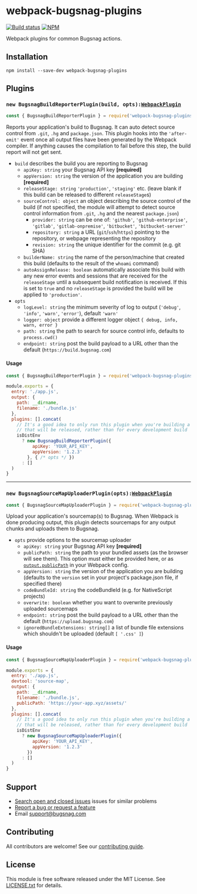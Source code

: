 # webpack-bugsnag-plugins
[![Build status](https://travis-ci.org/bugsnag/webpack-bugsnag-plugins.svg?branch=master)](https://travis-ci.org/bugsnag/webpack-bugsnag-plugins)
[![NPM](https://img.shields.io/npm/v/webpack-bugsnag-plugins.svg)](https://npmjs.org/package/webpack-bugsnag-plugins)

Webpack plugins for common Bugsnag actions.

## Installation

```
npm install --save-dev webpack-bugsnag-plugins
```

## Plugins

### `new BugsnagBuildReporterPlugin(build, opts):`[`WebpackPlugin`](https://webpack.js.org/concepts/plugins/)

```js
const { BugsnagBuildReporterPlugin } = require('webpack-bugsnag-plugins')
```

Reports your application's build to Bugsnag. It can auto detect source control from `.git`, `.hg` and `package.json`.
This plugin hooks into the `'after-emit'` event once all output files have been generated by the Webpack compiler. If anything causes the compilation to fail before this step, the build report will not get sent.

- `build` describes the build you are reporting to Bugsnag
  - `apiKey: string` your Bugsnag API key __[required]__
  - `appVersion: string` the version of the application you are building __[required]__
  - `releaseStage: string` `'production'`, `'staging'` etc. (leave blank if this build can be released to different `releaseStage`s)
  - `sourceControl: object` an object describing the source control of the build (if not specified, the module will attempt to detect source control information from `.git`, `.hg` and the nearest `package.json`)
    - `provider: string` can be one of: `'github'`, `'github-enterprise'`, `'gitlab'`, `'gitlab-onpremise'`, `'bitbucket'`, `'bitbucket-server'`
    - `repository: string` a URL (`git`/`ssh`/`https`) pointing to the repository, or webpage representing the repository
    - `revision: string` the unique identifier for the commit (e.g. git SHA)
  - `builderName: string` the name of the person/machine that created this build (defaults to the result of the `whoami` command)
  - `autoAssignRelease: boolean` automatically associate this build with any new error events and sessions that are received for the `releaseStage` until a subsequent build notification is received. If this is set to `true` and no `releaseStage` is provided the build will be applied to `'production'`.
- `opts`
  - `logLevel: string` the minimum severity of log to output (`'debug'`, `'info'`, `'warn'`, `'error'`), default `'warn'`
  - `logger: object` provide a different logger object `{ debug, info, warn, error }`
  - `path: string` the path to search for source control info, defaults to `process.cwd()`
  - `endpoint: string` post the build payload to a URL other than the default (`https://build.bugsnag.com`)

#### Usage

```js
const { BugsnagBuildReporterPlugin } = require('webpack-bugsnag-plugins')

module.exports = {
  entry: './app.js',
  output: {
    path: __dirname,
    filename: './bundle.js'
  },
  plugins: [].concat(
    // It's a good idea to only run this plugin when you're building a bundle
    // that will be released, rather than for every development build
    isDistEnv
      ? new BugsnagBuildReporterPlugin({
          apiKey: 'YOUR_API_KEY',
          appVersion: '1.2.3'
        }, { /* opts */ })
      : []
  )
}
```

---

### `new BugsnagSourceMapUploaderPlugin(opts):`[`WebpackPlugin`](https://webpack.js.org/concepts/plugins/)

```js
const { BugsnagSourceMapUploaderPlugin } = require('webpack-bugsnag-plugins')
```

Upload your application's sourcemap(s) to Bugsnag. When Webpack is done producing output, this plugin detects sourcemaps for any output chunks and uploads them to Bugsnag.

- `opts` provide options to the sourcemap uploader
  - `apiKey: string` your Bugsnag API key __[required]__
  - `publicPath: string` the path to your bundled assets (as the browser will see them). This option must either be provided here, or as [`output.publicPath`](https://webpack.js.org/configuration/output/#output-publicpath) in your Webpack config.
  - `appVersion: string` the version of the application you are building (defaults to the `version` set in your project's package.json file, if specified there)
  - `codeBundleId: string` the codeBundleId (e.g. for NativeScript projects)
  - `overwrite: boolean` whether you want to overwrite previously uploaded sourcemaps
  - `endpoint: string` post the build payload to a URL other than the default (`https://upload.bugsnag.com`)
  - `ignoredBundleExtensions: string[]` a list of bundle file extensions which shouldn't be uploaded (default `[ '.css' ]`)

#### Usage

```js
const { BugsnagSourceMapUploaderPlugin } = require('webpack-bugsnag-plugins')

module.exports = {
  entry: './app.js',
  devtool: 'source-map',
  output: {
    path: __dirname,
    filename: './bundle.js',
    publicPath: 'https://your-app.xyz/assets/'
  },
  plugins: [].concat(
    // It's a good idea to only run this plugin when you're building a bundle
    // that will be released, rather than for every development build
    isDistEnv
      ? new BugsnagSourceMapUploaderPlugin({
          apiKey: 'YOUR_API_KEY',
          appVersion: '1.2.3'
        })
      : []
  )
}
```

## Support

- [Search open and closed issues](https://github.com/bugsnag/webpack-bugsnag-plugins/issues?q=is%3Aissue) issues for similar problems
- [Report a bug or request a feature](https://github.com/bugsnag/webpack-bugsnag-plugins/issues/new)
- Email [support@bugsnag.com](mailto:support@bugsnag.com)

## Contributing

All contributors are welcome! See our [contributing guide](CONTRIBUTING.md).

## License

This module is free software released under the MIT License. See [LICENSE.txt](LICENSE.txt) for details.
